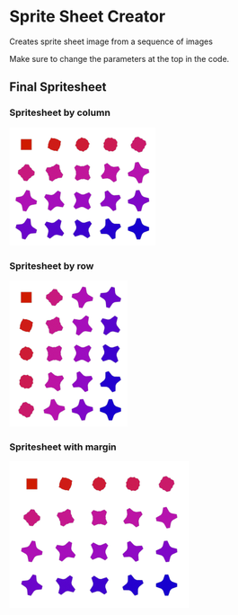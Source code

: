 # Sprite Sheet Creator
Creates sprite sheet image from a sequence of images

Make sure to change the parameters at the top in the code.

## Final Spritesheet
### Spritesheet by column
![Image not found](/SavedImage/FinalImageCol.png?raw=true "Spritesheet by column")
### Spritesheet by row
![Image not found](/SavedImage/FinalImageRow.png?raw=true "Spritesheet by row")


### Spritesheet with margin
![Image not found](/SavedImage/FinalImageWithMargin.png?raw=true "Spritesheet with margin")
